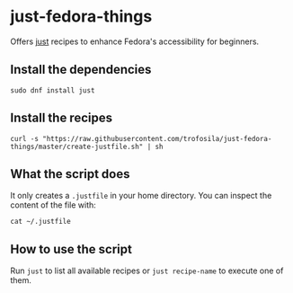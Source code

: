 # just-fedora-things
Offers [just](https://github.com/casey/just#just) recipes to enhance Fedora's accessibility for beginners.

## Install the dependencies
```
sudo dnf install just
```

## Install the recipes
```
curl -s "https://raw.githubusercontent.com/trofosila/just-fedora-things/master/create-justfile.sh" | sh
```

## What the script does
It only creates a `.justfile` in your home directory. You can inspect the content of the file with:
```
cat ~/.justfile
```

## How to use the script
Run `just` to list all available recipes or `just recipe-name` to execute one of them.